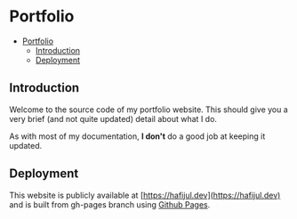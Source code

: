 # Portfolio

<!--toc:start-->

- [Portfolio](#portfolio)
  - [Introduction](#introduction)
  - [Deployment](#deployment)
  <!--toc:end-->

## Introduction

Welcome to the source code of my portfolio website. This should give you a very brief (and not quite updated) detail about what I do.

As with most of my documentation, **I don't** do a good job at keeping it updated.

## Deployment

This website is publicly available at [https://hafijul.dev](https://hafijul.dev) and is built from gh-pages branch using [Github Pages](https://pages.github.com).

